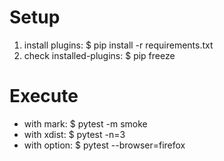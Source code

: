 # Setup
1. install plugins: $ pip install -r requirements.txt
2. check installed-plugins: $ pip freeze

# Execute
- with mark: $ pytest -m smoke
- with xdist: $ pytest -n=3
- with option: $ pytest --browser=firefox